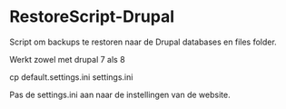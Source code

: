 # RestoreScript-Drupal

Script om backups te restoren naar de Drupal databases en files folder.

Werkt zowel met drupal 7 als 8

cp default.settings.ini settings.ini

Pas de settings.ini aan naar de instellingen van de website.